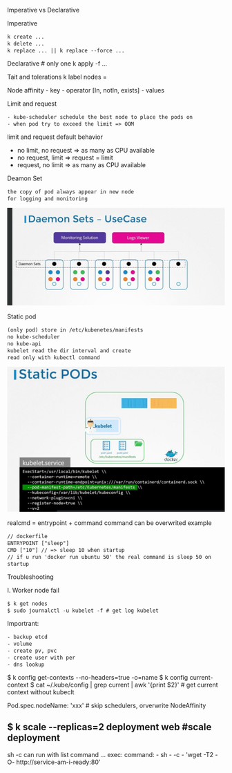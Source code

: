 Imperative vs Declarative 

Imperative
    
    k create ...
    k delete ...
    k replace ... || k replace --force ...

Declarative
    # only one 
    k apply -f ...

Tait and tolerations
k label nodes <node-name> <key>=<val>

Node affinity
    - key
    - operator [In, notIn, exists]
    - values

Limit and request

    - kube-scheduler schedule the best node to place the pods on
    - when pod try to exceed the limit => OOM

limit and request default behavior
    
   - no limit, no request => as many as CPU available 
   - no request, limit => request = limit
   - request, no limit => as many as CPU available

Deamon Set 

    the copy of pod always appear in new node
    for logging and monitoring

![x](./imgs/deamonset.jpeg?raw=true)

Static pod
    
    (only pod) store in /etc/kubenetes/manifests
    no kube-scheduler
    no kube-api 
    kubelet read the dir interval and create
    read only with kubectl command


![x](./imgs/static_pod.jpeg?raw=true)


realcmd = entrypoint + command
command can be overwrited
example 
    
    // dockerfile 
    ENTRYPOINT ["sleep"]
    CMD ["10"] // => sleep 10 when startup
    // if u run 'docker run ubuntu 50' the real command is sleep 50 on startup 

Troubleshooting

I. Worker node fail

    $ k get nodes
    $ sudo journalctl -u kubelet -f # get log kubelet

Importrant:

    - backup etcd
    - volume
    - create pv, pvc
    - create user with per
    - dns lookup    

$ k config get-contexts --no-headers=true -o=name
$ k config current-context
$ cat ~/.kube/config | grep current | awk '{print $2}' # get current context without kubeclt

Pod.spec.nodeName: 'xxx' # skip schedulers, orverwrite NodeAffinity

$ k scale --replicas=2 deployment web #scale deployment
---
sh -c can run with list command ...
      exec:
        command:
        - sh
        - -c
        - 'wget -T2 -O- http://service-am-i-ready:80'
